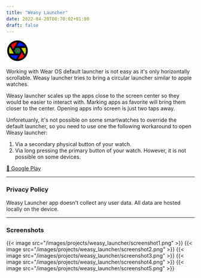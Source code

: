 ```yaml
---
title: "Weasy Launcher"
date: 2022-04-20T00:70:02+01:00
draft: false
---
```


![icon](/images/projects/weasy_launcher/icon.png)

Working with Wear OS default launcher is not easy as it's only horizontally scrollable. Weasy launcher tries to bring a circular launcher similar to apple watches.

Weasy launcher scales up the apps close to the screen center so they would be easier to interact with. Marking apps as favorite will bring them closer to the center.
Opening apps info screen is just two taps away.

Unforetuanly, it's not possible on some smartwatches to override the default launcher, so you need to use one the following workaround to open Weasy launcher:

1. Via a secondary physical button of your watch.
2. Via long pressing the primary button of your watch. However, it is not possible on some devices.

[🔗 Google Play](https://play.google.com/store/apps/details?id=com.mbt925.wear.weasylauncher)

---

### Privacy Policy
Weasy Launcher app doesn't collect any user data. All data are hosted locally on the device.

---

### Screenshots

{{< image src="/images/projects/weasy_launcher/screenshot1.png" >}}
{{< image src="/images/projects/weasy_launcher/screenshot2.png" >}}
{{< image src="/images/projects/weasy_launcher/screenshot3.png" >}}
{{< image src="/images/projects/weasy_launcher/screenshot4.png" >}}
{{< image src="/images/projects/weasy_launcher/screenshot5.png" >}}